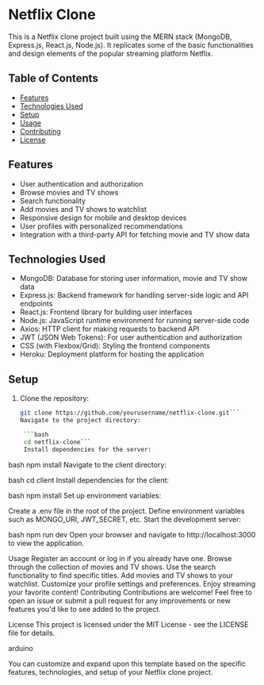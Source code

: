 # Netflix Clone

This is a Netflix clone project built using the MERN stack (MongoDB, Express.js, React.js, Node.js). It replicates some of the basic functionalities and design elements of the popular streaming platform Netflix.

## Table of Contents

- [Features](#features)
- [Technologies Used](#technologies-used)
- [Setup](#setup)
- [Usage](#usage)
- [Contributing](#contributing)
- [License](#license)

## Features

- User authentication and authorization
- Browse movies and TV shows
- Search functionality
- Add movies and TV shows to watchlist
- Responsive design for mobile and desktop devices
- User profiles with personalized recommendations
- Integration with a third-party API for fetching movie and TV show data

## Technologies Used

- MongoDB: Database for storing user information, movie and TV show data
- Express.js: Backend framework for handling server-side logic and API endpoints
- React.js: Frontend library for building user interfaces
- Node.js: JavaScript runtime environment for running server-side code
- Axios: HTTP client for making requests to backend API
- JWT (JSON Web Tokens): For user authentication and authorization
- CSS (with Flexbox/Grid): Styling the frontend components
- Heroku: Deployment platform for hosting the application

## Setup

1. Clone the repository:

   ```bash
   git clone https://github.com/yourusername/netflix-clone.git```
   Navigate to the project directory:

    ```bash
    cd netflix-clone```
    Install dependencies for the server:

bash
npm install
Navigate to the client directory:

bash
cd client
Install dependencies for the client:

bash
npm install
Set up environment variables:

Create a .env file in the root of the project.
Define environment variables such as MONGO_URI, JWT_SECRET, etc.
Start the development server:

bash
npm run dev
Open your browser and navigate to http://localhost:3000 to view the application.

Usage
Register an account or log in if you already have one.
Browse through the collection of movies and TV shows.
Use the search functionality to find specific titles.
Add movies and TV shows to your watchlist.
Customize your profile settings and preferences.
Enjoy streaming your favorite content!
Contributing
Contributions are welcome! Feel free to open an issue or submit a pull request for any improvements or new features you'd like to see added to the project.

License
This project is licensed under the MIT License - see the LICENSE file for details.

arduino

You can customize and expand upon this template based on the specific features, technologies, and setup of your Netflix clone project.
